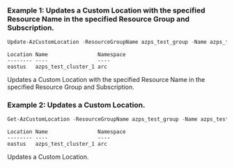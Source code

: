 ### Example 1: Updates a Custom Location with the specified Resource Name in the specified Resource Group and Subscription.
```powershell
Update-AzCustomLocation -ResourceGroupName azps_test_group -Name azps_test_cluster_1 -ClusterExtensionId "/subscriptions/xxxxxxxx-xxxx-xxxx-xxxx-xxxxxxxxxxxx/resourceGroups/azps_test_group/providers/Microsoft.Kubernetes/connectedClusters/azps_test_cluster/providers/Microsoft.KubernetesConfiguration/extensions/azps_test_extension" -HostResourceId "/subscriptions/xxxxxxxx-xxxx-xxxx-xxxx-xxxxxxxxxxxx/resourceGroups/azps_test_group/providers/Microsoft.Kubernetes/connectedClusters/azps_test_cluster" -Namespace arc
```

```output
Location Name                Namespace
-------- ----                ----
eastus   azps_test_cluster_1 arc
```

Updates a Custom Location with the specified Resource Name in the specified Resource Group and Subscription.

### Example 2: Updates a Custom Location.
```powershell
Get-AzCustomLocation -ResourceGroupName azps_test_group -Name azps_test_cluster | Update-AzCustomLocation
```

```output
Location Name                Namespace
-------- ----                ----
eastus   azps_test_cluster_1 arc
```

Updates a Custom Location.
